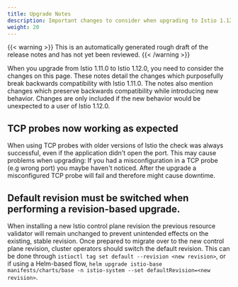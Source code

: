 ```yaml
---
title: Upgrade Notes
description: Important changes to consider when upgrading to Istio 1.12.0.
weight: 20
---
```


{{< warning >}}
This is an automatically generated rough draft of the release notes and has not yet been reviewed.
{{< /warning >}}

When you upgrade from Istio 1.11.0 to Istio 1.12.0, you need to consider the changes on this page.
These notes detail the changes which purposefully break backwards compatibility with Istio 1.11.0.
The notes also mention changes which preserve backwards compatibility while introducing new behavior.
Changes are only included if the new behavior would be unexpected to a user of Istio 1.12.0.

## TCP probes now working as expected
When using TCP probes with older versions of Istio the check was always successful, even if the application didn't open the port.
This may cause problems when upgrading: If you had a misconfiguration in a TCP probe (e.g wrong port) you maybe haven't noticed.
After the upgrade a misconfigured TCP probe will fail and therefore might cause downtime.

## Default revision must be switched when performing a revision-based upgrade.
When installing a new Istio control plane revision the previous resource validator will remain unchanged to prevent
unintended effects on the existing, stable revision. Once prepared to migrate over to the new control plane revision,
cluster operators should switch the default revision. This can be done through `istioctl tag set default --revision <new revision>`,
or if using a Helm-based flow, `helm upgrade istio-base manifests/charts/base -n istio-system --set defaultRevision=<new revision>`.

